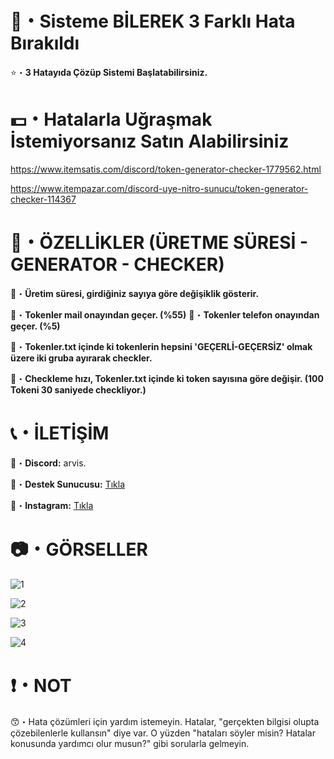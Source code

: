 # 🤖・Sisteme BİLEREK 3 Farklı Hata Bırakıldı
⭐・**3 Hatayıda Çözüp Sistemi Başlatabilirsiniz.**
# 
#

# 💵・Hatalarla Uğraşmak İstemiyorsanız Satın Alabilirsiniz
https://www.itemsatis.com/discord/token-generator-checker-1779562.html

https://www.itempazar.com/discord-uye-nitro-sunucu/token-generator-checker-114367
# 
#

# 📝・ÖZELLİKLER (ÜRETME SÜRESİ - GENERATOR - CHECKER)
🎄・**Üretim süresi, girdiğiniz sayıya göre değişiklik gösterir.**

🎄・**Tokenler mail onayından geçer. (%55)**
🎄・**Tokenler telefon onayından geçer. (%5)**

🎄・**Tokenler.txt içinde ki tokenlerin hepsini 'GEÇERLİ-GEÇERSİZ' olmak üzere iki gruba ayırarak checkler.**

🎄・**Checkleme hızı, Tokenler.txt içinde ki token sayısına göre değişir. (100 Tokeni 30 saniyede checkliyor.)**
#
#

# 📞・İLETİŞİM
💙・**Discord:** arvis.

🔗・**Destek Sunucusu:** [Tıkla](https://discord.gg/3AfAFE5qYg)

💜・**Instagram:** [Tıkla](https://www.instagram.com/arvis_here/)
#
#

# 📷・GÖRSELLER
![1](https://github.com/ArviSlayer/Token-Generator-Checker/assets/69751083/a7eb04c7-e406-46b2-b44f-1307b39f5cad)

![2](https://github.com/ArviSlayer/Token-Generator-Checker/assets/69751083/b70175e2-4494-42fa-8edb-0725663a40a6)

![3](https://github.com/ArviSlayer/Token-Generator-Checker/assets/69751083/48372217-368e-4319-93d0-59ea7cb1b727)

![4](https://github.com/ArviSlayer/Token-Generator-Checker/assets/69751083/59916180-47f5-44a0-ad70-fec30205a3d1)
#
#

# ❗・NOT
😙・Hata çözümleri için yardım istemeyin. Hatalar, "gerçekten bilgisi olupta çözebilenlerle kullansın" diye var. O yüzden "hataları söyler misin? Hatalar konusunda yardımcı olur musun?" gibi sorularla gelmeyin.
